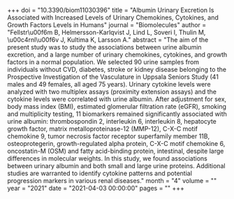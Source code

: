 +++
doi = "10.3390/biom11030396"
title = "Albumin Urinary Excretion Is Associated with Increased Levels of Urinary Chemokines, Cytokines, and Growth Factors Levels in Humans"
journal = "Biomolecules"
author = "Fellstr\u00f6m B, Helmersson-Karlqvist J, Lind L, Soveri I, Thulin M, \u00c4rnl\u00f6v J, Kultima K, Larsson A."
abstract = "The aim of the present study was to study the associations between urine albumin excretion, and a large number of urinary chemokines, cytokines, and growth factors in a normal population. We selected 90 urine samples from individuals without CVD, diabetes, stroke or kidney disease belonging to the Prospective Investigation of the Vasculature in Uppsala Seniors Study (41 males and 49 females, all aged 75 years). Urinary cytokine levels were analyzed with two multiplex assays (proximity extension assays) and the cytokine levels were correlated with urine albumin. After adjustment for sex, body mass index (BMI), estimated glomerular filtration rate (eGFR), smoking and multiplicity testing, 11 biomarkers remained significantly associated with urine albumin: thrombospondin 2, interleukin 6, interleukin 8, hepatocyte growth factor, matrix metalloproteinase-12 (MMP-12), C-X-C motif chemokine 9, tumor necrosis factor receptor superfamily member 11B, osteoprotegerin, growth-regulated alpha protein, C-X-C motif chemokine 6, oncostatin-M (OSM) and fatty acid-binding protein, intestinal, despite large differences in molecular weights. In this study, we found associations between urinary albumin and both small and large urine proteins. Additional studies are warranted to identify cytokine patterns and potential progression markers in various renal diseases."
month = "4"
volume = ""
year = "2021"
date = "2021-04-03 00:00:00"
pages = ""
+++

